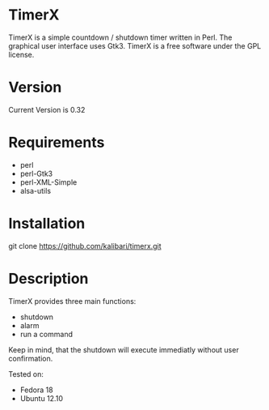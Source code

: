 TimerX
======
TimerX is a simple countdown / shutdown timer written in Perl. The graphical user interface uses Gtk3. TimerX is a free software under the GPL license.


Version
======
Current Version is 0.32


Requirements
======
- perl
- perl-Gtk3
- perl-XML-Simple
- alsa-utils


Installation
======
git clone https://github.com/kalibari/timerx.git


Description
======
TimerX provides three main functions:
- shutdown
- alarm
- run a command

Keep in mind, that the shutdown will execute immediatly without user confirmation.


Tested on:
- Fedora 18
- Ubuntu 12.10
